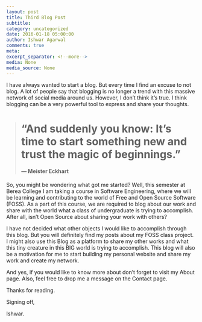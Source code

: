 ```yaml
---
layout: post
title: Third Blog Post
subtitle:
category: uncategorized
date: 2016-01-18 05:00:00
author: Ishwar Agarwal
comments: true
meta:
excerpt_separator: <!--more-->
media: None
media_source: None
---
```


I have always wanted to start a blog. But every time I find an excuse to not blog. A lot of people say that blogging is no longer a trend with this massive network of social media around us. However, I don’t think it’s true. I think blogging can be a very powerful tool to express and share your thoughts.

<!--more-->

> # “And suddenly you know: It’s time to start something new and trust the magic of beginnings.”
>
> #### ― Meister Eckhart

So, you might be wondering what got me started? Well, this semester at Berea College I am taking a course in Software Engineering, where we will be learning and contributing to the world of Free and Open Source Software (FOSS). As a part of this course, we are required to blog about our work and share with the world what a class of undergraduate is trying to accomplish. After all, isn’t Open Source about sharing your work with others?

I have not decided what other objects I would like to accomplish through this blog. But you will definitely find my posts about my FOSS class project. I might also use this Blog as a platform to share my other works and what this tiny creature in this BIG world is trying to accomplish. This blog will also be a motivation for me to start building my personal website and share my work and create my network.

And yes, if you would like to know more about don’t forget to visit my About page. Also, feel free to drop me a message on the Contact page.

Thanks for reading.

Signing off,

Ishwar.
